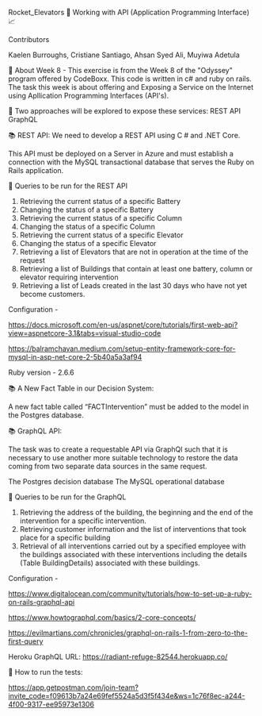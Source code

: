 Rocket_Elevators 🚀 Working with API (Application Programming Interface) 📈

Contributors

Kaelen Burroughs, Cristiane Santiago, Ahsan Syed Ali, Muyiwa Adetula

🎯 About Week 8 - This exercise is from the Week 8 of the "Odyssey" program offered by CodeBoxx. This code is written in c# and ruby on rails. The task this week is about offering and Exposing a Service on the Internet using Apllication Programming Interfaces (API's).

📌 Two approaches will be explored to expose these services:
REST API
GraphQL

📚 REST API: 
We need to develop a REST API using C # and .NET Core.

This API must be deployed on a Server in Azure and must establish a connection with the MySQL transactional database that serves the Ruby on Rails application.

📌 Queries to be run for the REST API

  1. Retrieving the current status of a specific Battery
  2. Changing the status of a specific Battery
  3. Retrieving the current status of a specific Column
  4. Changing the status of a specific Column
  5. Retrieving the current status of a specific Elevator
  6. Changing the status of a specific Elevator
  7. Retrieving a list of Elevators that are not in operation at the time of the request
  8. Retrieving a list of Buildings that contain at least one battery, column or elevator requiring intervention
  9. Retrieving a list of Leads created in the last 30 days who have not yet become customers.

  Configuration - 

  https://docs.microsoft.com/en-us/aspnet/core/tutorials/first-web-api?view=aspnetcore-3.1&tabs=visual-studio-code

  https://balramchavan.medium.com/setup-entity-framework-core-for-mysql-in-asp-net-core-2-5b40a5a3af94
                   
                   
  Ruby version - 2.6.6

  📚 A New Fact Table in our Decision System:

  A new fact table called “FACTIntervention” must be added to the model in the Postgres database.


 📚 GraphQL API:

  The task was to create a requestable API via GraphQl such that it is necessary to use another more suitable technology to restore the data coming from two  separate data sources in the same request.

  The Postgres decision database
  The MySQL operational database
  
  📌 Queries to be run for the GraphQL
  
  1. Retrieving the address of the building, the beginning and the end of the intervention for a specific intervention.
  2. Retrieving customer information and the list of interventions that took place for a specific building
  3. Retrieval of all interventions carried out by a specified employee with the buildings associated with these interventions including the details (Table           BuildingDetails) associated with these buildings.

  Configuration - 

  https://www.digitalocean.com/community/tutorials/how-to-set-up-a-ruby-on-rails-graphql-api

  https://www.howtographql.com/basics/2-core-concepts/
                
  https://evilmartians.com/chronicles/graphql-on-rails-1-from-zero-to-the-first-query
  
  Heroku GraphQL URL: https://radiant-refuge-82544.herokuapp.co/
 
  📌 How to run the tests:

  https://app.getpostman.com/join-team?invite_code=f09613b7a24e69fef5524a5d3f5f434e&ws=1c76f8ec-a244-4f00-9317-ee95973e1306
  

